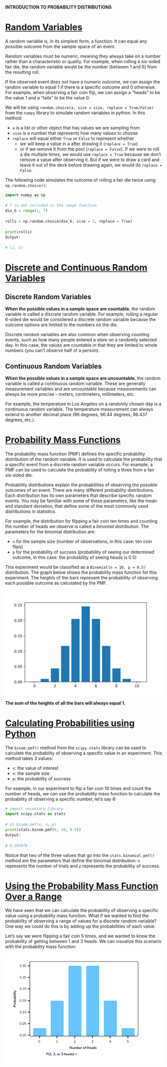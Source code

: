 #### INTRODUCTION TO PROBABILITY DISTRIBUTIONS

# [Random Variables](https://www.codecademy.com/courses/probability-mssp/lessons/introduction-to-probability-distributions/exercises/random-variables)

A random variable is, in its simplest form, a function. 
It can equal any possible outcome from the sample space of an event.

Random variables must be numeric, meaning they always take on a number rather than a characteristic or quality. 
For example, when rolling a six-sided fair die, the random variable would be the number (between 1 and 6) from the resulting roll.

If the observed event does not have a numeric outcome, we can assign the random variable to equal 1 if there is a specific outcome and 0 otherwise. 
For example, when observing a fair coin flip, we can assign a “heads” to be the value 1 and a “tails” to be the value 0.

We will be using `random.choice(a, size = size, replace = True/False)` from the `numpy` library to simulate random variables in python. 
In this method:
* `a` is a list or other object that has values we are sampling from
* `size` is a number that represents how many values to  choose
* `replace` will equal either `True` or `False` to represent whether 
  * we will keep a value in a after drawing it (`replace = True`) 
  * or if we remove it from the pool (`replace = False`). 
If we were to roll a die multiple times, we would use `replace = True` because we don’t remove a value after observing it. 
But if we were to draw a card and leave it out of the deck before drawing again, we would do `replace = False`.

The following code simulates the outcome of rolling a fair die twice using `np.random.choice()`:
```py
import numpy as np
 
# 7 is not included in the range function
die_6 = range(1, 7)
 
rolls = np.random.choice(die_6, size = 2, replace = True)
 
print(rolls)
Output:

# [2, 5]
```

# [Discrete and Continuous Random Variables](https://www.codecademy.com/courses/probability-mssp/lessons/introduction-to-probability-distributions/exercises/discrete-and-continuous-random-variables)

## Discrete Random Variables

**When the possible values in a sample space are countable**, the random variable is called a discrete random variable. 
For example, rolling a regular 6-sided die would be considered a discrete random variable because the outcome options are limited to the numbers on the die.

Discrete random variables are also common when observing counting events, such as how many people entered a store on a randomly selected day. 
In this case, the values are countable in that they are limited to whole numbers (you can’t observe half of a person).

## Continuous Random Variables

**When the possible values in a sample space are uncountable**, the random variable is called a continuous random variable. 
These are generally measurement variables and are uncountable because measurements can always be more precise – meters, centimeters, millimeters, etc.

For example, the temperature in Los Angeles on a randomly chosen day is a continuous random variable. 
The temperature measurement can always extend to another decimal place (96 degrees, 96.44 degrees, 96.437 degrees, etc.).

# [Probability Mass Functions](https://www.codecademy.com/courses/probability-mssp/lessons/introduction-to-probability-distributions/exercises/probability-mass-functions)

The probability mass function (PMF) defines the specific probability distribution of the random variable. 
It is used to calculate the probability that a specific event from a discrete random variable occurs. 
For example, a PMF can be used to calculate the probability of rolling a three from a fair six-sided die.

Probability distributions explain the probabilities of observing the possible outcomes of an event. 
There are many different probability distributions. 
Each distribution has its own parameters that describe specific random events. 
You may be familiar with some of these parameters, like the mean and standard deviation, that define some of the most commonly used distributions in statistics.

For example, the distribution for flipping a fair coin ten times and counting the number of heads we observe is called a *binomial distribution*. 
The parameters for the binomial distribution are:
* `n` for the sample size (number of observations, in this case: ten coin flips)
* `p` for the probability of success (probability of seeing our determined outcome, in this case: the probability of seeing heads is 0.5)

This experiment would be classified as a `Binomial(n = 10, p = 0.5)` distribution. 
The graph below shows the probability mass function for this experiment. 
The heights of the bars represent the probability of observing each possible outcome as calculated by the PMF.

![Binom PMF](images/binom_pmf_10_5.svg)

**The sum of the heights of all the bars will always equal 1.**

# [Calculating Probabilities using Python](https://www.codecademy.com/courses/probability-mssp/lessons/introduction-to-probability-distributions/exercises/calculating-probabilities-using-python)

The `binom.pmf()` method from the `scipy.stats` library can be used to calculate the probability of observing a specific value in an experiment. 
This method takes 3 values:
* `x`: the value of interest
* `n`: the sample size
* `p`: the probability of success

For example, in our experiment to flip a fair coin 10 times and count the number of heads, 
we can use the probability mass function to calculate the probability of observing a specific number, let’s say 6:
```py
# import necessary library
import scipy.stats as stats
 
# st.binom.pmf(x, n, p)
print(stats.binom.pmf(6, 10, 0.5))
Output:

# 0.205078
```
Notice that two of the three values that go into the `stats.binomial.pmf()` method are the parameters that define the binomial distribution: 
`n` represents the number of trials and `p` represents the probability of success.

# [Using the Probability Mass Function Over a Range](https://www.codecademy.com/courses/probability-mssp/lessons/introduction-to-probability-distributions/exercises/using-the-probability-mass-function-over-a-range)

We have seen that we can calculate the probability of observing a specific value using a probability mass function. 
What if we wanted to find the probability of observing a range of values for a discrete random variable? 
One way we could do this is by adding up the probabilities of each value.

Let’s say we were flipping a fair coin 5 times, and we wanted to know the probability of getting between 1 and 3 heads. 
We can visualize this scenario with the probability mass function:

![Using the Probability Mass Function Over a Range](images/Binomial-Distribution-PMF-Probability-over-a-Range.webp)






















